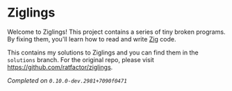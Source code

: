 # Ziglings

Welcome to Ziglings! This project contains a series of tiny broken programs.
By fixing them, you'll learn how to read and write
[Zig](https://ziglang.org/)
code.

This contains my solutions to Ziglings and you can find them in the `solutions` branch. For the original repo, please visit https://github.com/ratfactor/ziglings.

_Completed on `0.10.0-dev.2981+7090f0471`_
